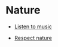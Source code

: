 # Nature


 - [Listen to music](../Listen%20to%20music/index.md)
    
 - [Respect nature](../Respect%20nature/index.md)
    
